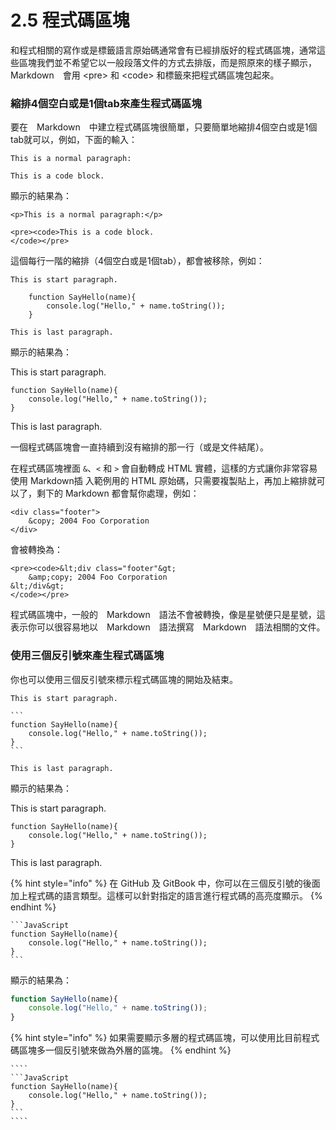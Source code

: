 # 2.5 程式碼區塊

和程式相關的寫作或是標籤語言原始碼通常會有已經排版好的程式碼區塊，通常這些區塊我們並不希望它以一般段落文件的方式去排版，而是照原來的樣子顯示，Markdown　會用 \<pre> 和 \<code> 和標籤來把程式碼區塊包起來。

### 縮排4個空白或是1個tab來產生程式碼區塊

要在　Markdown　中建立程式碼區塊很簡單，只要簡單地縮排4個空白或是1個tab就可以，例如，下面的輸入：

```
This is a normal paragraph:

This is a code block.
```

顯示的結果為：

```
<p>This is a normal paragraph:</p>

<pre><code>This is a code block.
</code></pre>
```

這個每行一階的縮排（4個空白或是1個tab），都會被移除，例如：

```
This is start paragraph.

    function SayHello(name){
        console.log("Hello," + name.toString());
    }
    
This is last paragraph.
```

顯示的結果為：

This is start paragraph.

```
function SayHello(name){
    console.log("Hello," + name.toString());
}    
```

This is last paragraph.


一個程式碼區塊會一直持續到沒有縮排的那一行（或是文件結尾）。

在程式碼區塊裡面 `&`、`<` 和 `>` 會自動轉成 HTML 實體，這樣的方式讓你非常容易使用 Markdown插 入範例用的 HTML 原始碼，只需要複製貼上，再加上縮排就可以了，剩下的 Markdown 都會幫你處理，例如：

```
<div class="footer">
    &copy; 2004 Foo Corporation
</div>
```

會被轉換為：

```
<pre><code>&lt;div class="footer"&gt;
    &amp;copy; 2004 Foo Corporation
&lt;/div&gt;
</code></pre>
```

程式碼區塊中，一般的　Markdown　語法不會被轉換，像是星號便只是星號，這表示你可以很容易地以　Markdown　語法撰寫　Markdown　語法相關的文件。

### 使用三個反引號來產生程式碼區塊

你也可以使用三個反引號來標示程式碼區塊的開始及結束。

````
This is start paragraph.

```
function SayHello(name){
    console.log("Hello," + name.toString());
}
```

This is last paragraph.
````

顯示的結果為：

This is start paragraph.

```
function SayHello(name){
    console.log("Hello," + name.toString());
}    
```

This is last paragraph.


{% hint style="info" %}
在 GitHub 及 GitBook 中，你可以在三個反引號的後面加上程式碼的語言類型。這樣可以針對指定的語言進行程式碼的高亮度顯示。
{% endhint %}

````
```JavaScript
function SayHello(name){
    console.log("Hello," + name.toString());
}
```
````

顯示的結果為：

```JavaScript
function SayHello(name){
    console.log("Hello," + name.toString());
}    
```

{% hint style="info" %}
如果需要顯示多層的程式碼區塊，可以使用比目前程式碼區塊多一個反引號來做為外層的區塊。
{% endhint %}


`````
````
```JavaScript
function SayHello(name){
    console.log("Hello," + name.toString());
}
```
````
`````